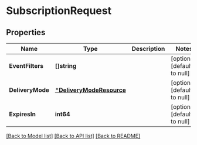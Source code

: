 # SubscriptionRequest

## Properties
Name | Type | Description | Notes
------------ | ------------- | ------------- | -------------
**EventFilters** | **[]string** |  | [optional] [default to null]
**DeliveryMode** | [***DeliveryModeResource**](DeliveryModeResource.md) |  | [optional] [default to null]
**ExpiresIn** | **int64** |  | [optional] [default to null]

[[Back to Model list]](../README.md#documentation-for-models) [[Back to API list]](../README.md#documentation-for-api-endpoints) [[Back to README]](../README.md)


